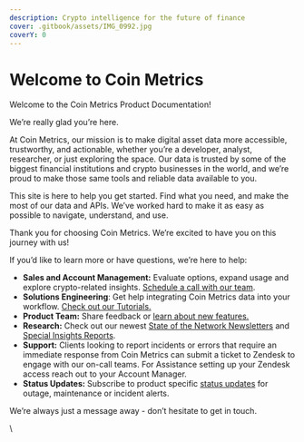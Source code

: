 ```yaml
---
description: Crypto intelligence for the future of finance
cover: .gitbook/assets/IMG_0992.jpg
coverY: 0
---
```


# Welcome to Coin Metrics

Welcome to the Coin Metrics Product Documentation!

We’re really glad you’re here.

At Coin Metrics, our mission is to make digital asset data more accessible, trustworthy, and actionable, whether you’re a developer, analyst, researcher, or just exploring the space. Our data is trusted by some of the biggest financial institutions and crypto businesses in the world, and we’re proud to make those same tools and reliable data available to you.

This site is here to help you get started. Find what you need, and make the most of our data and APIs. We’ve worked hard to make it as easy as possible to navigate, understand, and use.

Thank you for choosing Coin Metrics. We’re excited to have you on this journey with us!

If you’d like to learn more or have questions, we’re here to help:

* **Sales and Account Management:** Evaluate options, expand usage and explore crypto-related insights. [Schedule a call with our team](https://coinmetrics.io/contact/).
* **Solutions Engineering**: Get help integrating Coin Metrics data into your workflow. [Check out our Tutorials.](tutorials-and-examples/tutorials/)
* **Product Team:** Share feedback or [learn about new features.](https://coinmetrics.io/news/product-announcements/)
* **Research:** Check out our newest [State of the Network Newsletters](https://coinmetrics.io/insights/state-of-the-network/) and [Special Insights Reports](https://coinmetrics.io/special-insights/).
* **Support:** Clients looking to report incidents or errors that require an immediate response from Coin Metrics can submit a ticket to Zendesk to engage with our on-call teams. For Assistance setting up your Zendesk access reach out to your Account Manager.
* **Status Updates:** Subscribe to product specific [status updates](https://status.coinmetrics.io/) for outage, maintenance or incident alerts.

We’re always just a message away - don’t hesitate to get in touch.

\
